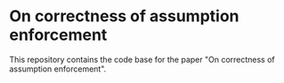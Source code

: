 # On correctness of assumption enforcement

This repository contains the code base for the paper "On correctness of assumption enforcement".